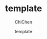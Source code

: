 ---
title: template
# cover: /assets/images/cover1.jpg
icon: page
# This control sidebar order
order: 1
author: ChiChen
date: template
category:
  - 
tag:
    -
# this page is sticky in article list
sticky: false
# this page will appear in starred articles
star: false
footer: 
copyright: 转载请注明出处
---